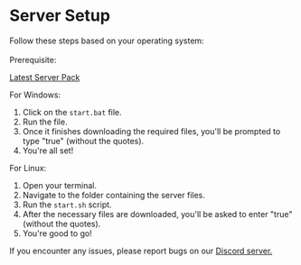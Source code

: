 # Server Setup

Follow these steps based on your operating system:\
\
Prerequisite:

[Latest Server Pack](https://www.curseforge.com/minecraft/modpacks/ultimate-origins-modpack/files)

For Windows:

1. Click on the `start.bat` file.
2. Run the file.
3. Once it finishes downloading the required files, you'll be prompted to type "true" (without the quotes).
4. You're all set!

For Linux:

1. Open your terminal.
2. Navigate to the folder containing the server files.
3. Run the `start.sh` script.
4. After the necessary files are downloaded, you'll be asked to enter "true" (without the quotes).
5. You're good to go!

If you encounter any issues, please report bugs on our [Discord server.](https://discord.lazuline.xyz)
